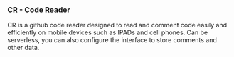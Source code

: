 ### CR - Code Reader
CR is a github code reader designed to read and comment code easily and efficiently on mobile devices such as IPADs and cell phones. Can be serverless, you can also configure the interface to store comments and other data.
